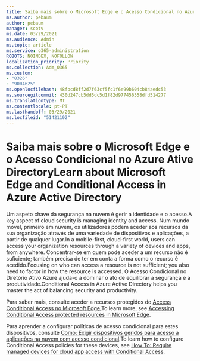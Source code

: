 ```yaml
---
title: Saiba mais sobre o Microsoft Edge e o Acesso Condicional no Azure Ative Directory
ms.author: pebaum
author: pebaum
manager: scotv
ms.date: 03/29/2021
ms.audience: Admin
ms.topic: article
ms.service: o365-administration
ROBOTS: NOINDEX, NOFOLLOW
localization_priority: Priority
ms.collection: Adm_O365
ms.custom:
- "8326"
- "9004625"
ms.openlocfilehash: 48fbcd8ff2d7f63cf5fc1f6e99b604cb84aedc53
ms.sourcegitcommit: 430d247cb5dd5dc5d1f82d977456558dfd514277
ms.translationtype: MT
ms.contentlocale: pt-PT
ms.lasthandoff: 03/29/2021
ms.locfileid: "51421102"
---
```

# <a name="learn-about-microsoft-edge-and-conditional-access-in-azure-active-directory"></a><span data-ttu-id="5be95-102">Saiba mais sobre o Microsoft Edge e o Acesso Condicional no Azure Ative Directory</span><span class="sxs-lookup"><span data-stu-id="5be95-102">Learn about Microsoft Edge and Conditional Access in Azure Active Directory</span></span>

<span data-ttu-id="5be95-103">Um aspeto chave da segurança na nuvem é gerir a identidade e o acesso.</span><span class="sxs-lookup"><span data-stu-id="5be95-103">A key aspect of cloud security is managing identity and access.</span></span> <span data-ttu-id="5be95-104">Num mundo móvel, primeiro em nuvem, os utilizadores podem aceder aos recursos da sua organização através de uma variedade de dispositivos e aplicações, a partir de qualquer lugar.</span><span class="sxs-lookup"><span data-stu-id="5be95-104">In a mobile-first, cloud-first world, users can access your organization resources through a variety of devices and apps, from anywhere.</span></span> <span data-ttu-id="5be95-105">Concentrar-se em quem pode aceder a um recurso não é suficiente; também precisa de ter em conta a forma como o recurso é acedido.</span><span class="sxs-lookup"><span data-stu-id="5be95-105">Focusing on who can access a resource is not sufficient; you also need to factor in how the resource is accessed.</span></span> <span data-ttu-id="5be95-106">O Acesso Condicional no Diretório Ativo Azure ajuda-o a dominar o ato de equilibrar a segurança e a produtividade.</span><span class="sxs-lookup"><span data-stu-id="5be95-106">Conditional Access in Azure Active Directory helps you master the act of balancing security and productivity.</span></span>

<span data-ttu-id="5be95-107">Para saber mais, consulte aceder a recursos protegidos do [Access Conditional Access no Microsoft Edge.](https://go.microsoft.com/fwlink/?linkid=2152158)</span><span class="sxs-lookup"><span data-stu-id="5be95-107">To learn more, see [Accessing Conditional Access protected resources in Microsoft Edge](https://go.microsoft.com/fwlink/?linkid=2152158).</span></span>

<span data-ttu-id="5be95-108">Para aprender a configurar políticas de acesso condicional para estes dispositivos, consulte [Como: Exigir dispositivos geridos para acesso a aplicações na nuvem com acesso condicional](https://go.microsoft.com/fwlink/?linkid=2137682).</span><span class="sxs-lookup"><span data-stu-id="5be95-108">To learn how to configure Conditional Access policies for these devices, see [How To: Require managed devices for cloud app access with Conditional Access](https://go.microsoft.com/fwlink/?linkid=2137682).</span></span>